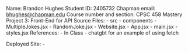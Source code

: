Name: Brandon Hughes
Student ID: 2405732
Chapman email: bhughes@chapman.edu 
Course number and section: CPSC 458
Mastery Project 3: Front-End for API
Source Files: 
    - src
        - components
            - MultipleJokes.jsx
            - RandomJoke.jsx
            - Website.jsx
        - App.jsx
        - main.jsx
        - styles.jsx
References:
    - In Class
    - chatgbt for an example of using fetch

Deployed Site:
    - 
